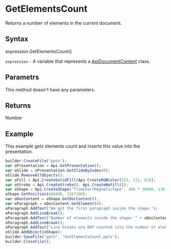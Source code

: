 # GetElementsCount

Returns a number of elements in the current document.

## Syntax

expression.GetElementsCount()

`expression` - A variable that represents a [ApiDocumentContent](../ApiDocumentContent.md) class.

## Parametrs

This method doesn't have any parameters.

## Returns

Number

## Example

This example gets elements count and inserts this value into the presentation.

```javascript
builder.CreateFile("pptx");
var oPresentation = Api.GetPresentation();
var oSlide = oPresentation.GetSlideByIndex(0);
oSlide.RemoveAllObjects();
var oFill = Api.CreateSolidFill(Api.CreateRGBColor(255, 111, 61));
var oStroke = Api.CreateStroke(0, Api.CreateNoFill());
var oShape = Api.CreateShape("flowChartMagneticTape", 300 * 36000, 130 * 36000, oFill, oStroke);
oShape.SetPosition(608400, 1267200);
var oDocContent = oShape.GetDocContent();
var oParagraph = oDocContent.GetElement(0);
oParagraph.AddText("We got the first paragraph inside the shape.");
oParagraph.AddLineBreak();
oParagraph.AddText("Number of elements inside the shape: " + oDocContent.GetElementsCount());
oParagraph.AddLineBreak();
oParagraph.AddText("Line breaks are NOT counted into the number of elements.");
oSlide.AddObject(oShape);
builder.SaveFile("pptx", "GetElementsCount.pptx");
builder.CloseFile();
```